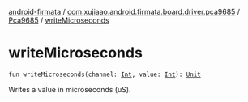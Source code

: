 [android-firmata](../../index.md) / [com.xujiaao.android.firmata.board.driver.pca9685](../index.md) / [Pca9685](index.md) / [writeMicroseconds](./write-microseconds.md)

# writeMicroseconds

`fun writeMicroseconds(channel: `[`Int`](https://kotlinlang.org/api/latest/jvm/stdlib/kotlin/-int/index.html)`, value: `[`Int`](https://kotlinlang.org/api/latest/jvm/stdlib/kotlin/-int/index.html)`): `[`Unit`](https://kotlinlang.org/api/latest/jvm/stdlib/kotlin/-unit/index.html)

Writes a value in microseconds (uS).

